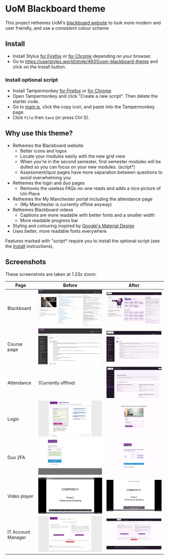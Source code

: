 # UoM Blackboard theme

This project rethemes UoM's [blackboard website](https://online.manchester.ac.uk/) to look more modern and user friendly, and use a consistent colour scheme

## Install

- Install Stylus [for Firefox](https://addons.mozilla.org/en-GB/firefox/addon/styl-us/) or [for Chrome](https://chrome.google.com/webstore/detail/stylus/clngdbkpkpeebahjckkjfobafhncgmne) depending on your browser.
- Go to https://userstyles.world/style/4931/uom-blackboard-theme and click on the Install button.

### Install optional script

- Install Tampermonkey [for Firefox](https://addons.mozilla.org/en-GB/firefox/addon/tampermonkey/) or [for Chrome](https://chrome.google.com/webstore/detail/tampermonkey/dhdgffkkebhmkfjojejmpbldmpobfkfo)
- Open Tampermonkey and click "Create a new script". Then delete the starter code.
- Go to [main.js](https://github.com/adil192/BlackboardTheme/blob/main/scripts/main.js), click the copy icon, and paste into the Tampermonkey page.
- Click `File` then `Save` (or press Ctrl S).

## Why use this theme?

- Rethemes the Blackboard website
    - Better icons and logos
    - Locate your modules easily with the new grid view
    - When you're in the second semester, first semester modules will be dulled so you can focus on your new modules. (script*)
    - Assessment/quiz pages have more separation between questions to avoid overwhelming you
- Rethemes the login and duo pages
    - Removes the useless FAQs no-one reads and adds a nice picture of Uni Place
- Rethemes the My Manchester portal including the attendance page
    - (My Manchester is currently offline anyway)
- Rethemes Blackboard videos
   - Captions are more readable with better fonts and a smaller width
   - More readable progress bar
- Styling and colouring inspired by [Google's Material Design](https://m3.material.io/)
- Uses better, more readable fonts everywhere

Features marked with "script* require you to install the optional script (see the [Install](https://github.com/adil192/BlackboardTheme#install) instructions).

## Screenshots

These screenshots are taken at 1.33x zoom:

| Page | Before | After |
| --- | --- | --- |
| Blackboard | ![Before](screenshots/blackboard_before.png) | ![After](screenshots/blackboard_after.png) |
| Course page | ![Before](screenshots/course_before.png) | ![After](screenshots/course_after.png) |
| Attendance | (Currently offline) | ![After](screenshots/attendance_after.png) |
| Login | ![Before](screenshots/login_before.png) | ![After](screenshots/login_after.png) |
| Duo 2FA | ![Before](screenshots/duo_before.png) | ![After](screenshots/duo_after.png) |
| Video player | ![Before](screenshots/video_before.jpg) | ![After](screenshots/video_after.jpg) |
| IT Account Manager | ![Before](screenshots/iam_before.png) | ![After](screenshots/iam_after.png) |
